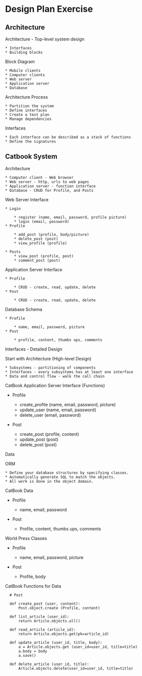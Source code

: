 # Design Plan Exercise

## Architecture

Architecture - Top-level system design

	* Interfaces
	* Building blocks


Block Diagram

	* Mobile clients
	* Computer clients
	* Web server
	* Application server
	* Database


Architecture Process

	* Partition the system
	* Define interfaces
	* Create a test plan
	* Manage dependencies


Interfaces

	* Each interface can be described as a stack of functions
	* Define the signatures


## Catbook System

Architecture

	* Computer client - Web browser
	* Web server - http, urls to web pages
	* Application server - function interface
	* Database - CRUD for Profile, and Posts


Web Server Interface

	* Login

		* register (name, email, password, profile picture)
		* login (email, password)
	* Profile
	
		* add_post (profile, body/picture)
		* delete_post (post)
		* view_profile (profile)

	* Posts
		* view_post (profile, post)
		* comment_post (post)


Application Server Interface


	* Profile

		* CRUD - create, read, update, delete
	* Post

		* CRUD - create, read, update, delete


Database Schema


	* Profile

		* name, email, password, picture
	* Post

		* profile, content, thumbs ups, comments


Interfaces - Detailed Design

Start with Architecture (High-level Design)

	* Subsystems - partitioning of components
	* Interfaces - every subsystems has at least one interface
	* Data and control flow - walk the call chain


CatBook Application Server Interface (Functions)


* Profile

	* create_profile (name, email, password, picture)
	* update_user (name, email, password)
	* delete_user (email, password)

* Post

	* create_post (profile, content)
	* update_post (post)
	* delete_post (post)



Data

ORM


	* Define your database structures by specifying classes.  
	* Automatically generate SQL to match the objects.
	* All work is done in the object domain.


CatBook Data


* Profile

	* name, email, password
* Post

	* Profile, content, thumbs ups, comments
	

World Press Classes


* Profile

	* name, email, password, picture
* Post

	* Profile, body


CatBook Functions for Data

	  # Post

	  def create_post (user, content):
	      Post.object.create (Profile, content)

	  def list_article (user_id):
	      return Article.objects.all()

	  def read_article (article_id):
	      return Article.objects.get(pk=article_id)

	  def update_article (user_id, title, body):
	      a = Article.objects.get (user_id=user_id, title=title)
	      a.body = body
	      a.save()

	  def delete_article (user_id, title):
	      Article.objects.delete(user_id=user_id, title=title)

